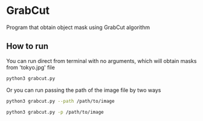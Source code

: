 # GrabCut

Program that obtain object mask using GrabCut algorithm

## How to run
You can run direct from terminal with no arguments, which will obtain
masks from 'tokyo.jpg' file
```bash
python3 grabcut.py
```

Or you can run passing the path of the image file by two ways
```bash
python3 grabcut.py --path /path/to/image
```

```bash
python3 grabcut.py -p /path/to/image
```